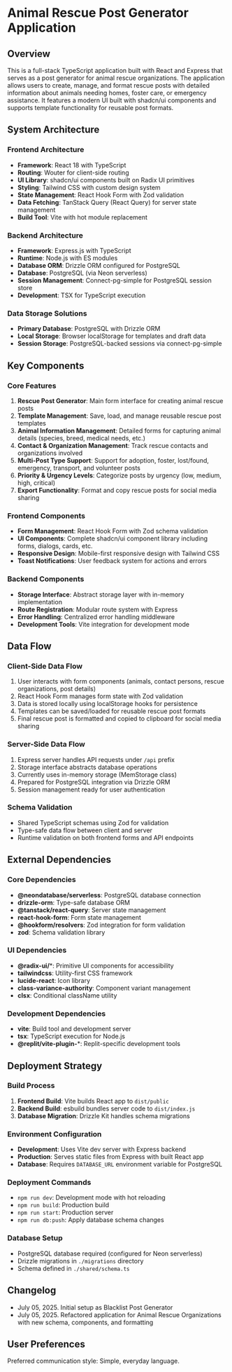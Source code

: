 # Animal Rescue Post Generator Application

## Overview

This is a full-stack TypeScript application built with React and Express that serves as a post generator for animal rescue organizations. The application allows users to create, manage, and format rescue posts with detailed information about animals needing homes, foster care, or emergency assistance. It features a modern UI built with shadcn/ui components and supports template functionality for reusable post formats.

## System Architecture

### Frontend Architecture
- **Framework**: React 18 with TypeScript
- **Routing**: Wouter for client-side routing
- **UI Library**: shadcn/ui components built on Radix UI primitives
- **Styling**: Tailwind CSS with custom design system
- **State Management**: React Hook Form with Zod validation
- **Data Fetching**: TanStack Query (React Query) for server state management
- **Build Tool**: Vite with hot module replacement

### Backend Architecture
- **Framework**: Express.js with TypeScript
- **Runtime**: Node.js with ES modules
- **Database ORM**: Drizzle ORM configured for PostgreSQL
- **Database**: PostgreSQL (via Neon serverless)
- **Session Management**: Connect-pg-simple for PostgreSQL session store
- **Development**: TSX for TypeScript execution

### Data Storage Solutions
- **Primary Database**: PostgreSQL with Drizzle ORM
- **Local Storage**: Browser localStorage for templates and draft data
- **Session Storage**: PostgreSQL-backed sessions via connect-pg-simple

## Key Components

### Core Features
1. **Rescue Post Generator**: Main form interface for creating animal rescue posts
2. **Template Management**: Save, load, and manage reusable rescue post templates
3. **Animal Information Management**: Detailed forms for capturing animal details (species, breed, medical needs, etc.)
4. **Contact & Organization Management**: Track rescue contacts and organizations involved
5. **Multi-Post Type Support**: Support for adoption, foster, lost/found, emergency, transport, and volunteer posts
6. **Priority & Urgency Levels**: Categorize posts by urgency (low, medium, high, critical)
7. **Export Functionality**: Format and copy rescue posts for social media sharing

### Frontend Components
- **Form Management**: React Hook Form with Zod schema validation
- **UI Components**: Complete shadcn/ui component library including forms, dialogs, cards, etc.
- **Responsive Design**: Mobile-first responsive design with Tailwind CSS
- **Toast Notifications**: User feedback system for actions and errors

### Backend Components
- **Storage Interface**: Abstract storage layer with in-memory implementation
- **Route Registration**: Modular route system with Express
- **Error Handling**: Centralized error handling middleware
- **Development Tools**: Vite integration for development mode

## Data Flow

### Client-Side Data Flow
1. User interacts with form components (animals, contact persons, rescue organizations, post details)
2. React Hook Form manages form state with Zod validation
3. Data is stored locally using localStorage hooks for persistence
4. Templates can be saved/loaded for reusable rescue post formats
5. Final rescue post is formatted and copied to clipboard for social media sharing

### Server-Side Data Flow
1. Express server handles API requests under `/api` prefix
2. Storage interface abstracts database operations
3. Currently uses in-memory storage (MemStorage class)
4. Prepared for PostgreSQL integration via Drizzle ORM
5. Session management ready for user authentication

### Schema Validation
- Shared TypeScript schemas using Zod for validation
- Type-safe data flow between client and server
- Runtime validation on both frontend forms and API endpoints

## External Dependencies

### Core Dependencies
- **@neondatabase/serverless**: PostgreSQL database connection
- **drizzle-orm**: Type-safe database ORM
- **@tanstack/react-query**: Server state management
- **react-hook-form**: Form state management
- **@hookform/resolvers**: Zod integration for form validation
- **zod**: Schema validation library

### UI Dependencies
- **@radix-ui/***: Primitive UI components for accessibility
- **tailwindcss**: Utility-first CSS framework
- **lucide-react**: Icon library
- **class-variance-authority**: Component variant management
- **clsx**: Conditional className utility

### Development Dependencies
- **vite**: Build tool and development server
- **tsx**: TypeScript execution for Node.js
- **@replit/vite-plugin-***: Replit-specific development tools

## Deployment Strategy

### Build Process
1. **Frontend Build**: Vite builds React app to `dist/public`
2. **Backend Build**: esbuild bundles server code to `dist/index.js`
3. **Database Migration**: Drizzle Kit handles schema migrations

### Environment Configuration
- **Development**: Uses Vite dev server with Express backend
- **Production**: Serves static files from Express with built React app
- **Database**: Requires `DATABASE_URL` environment variable for PostgreSQL

### Deployment Commands
- `npm run dev`: Development mode with hot reloading
- `npm run build`: Production build
- `npm run start`: Production server
- `npm run db:push`: Apply database schema changes

### Database Setup
- PostgreSQL database required (configured for Neon serverless)
- Drizzle migrations in `./migrations` directory
- Schema defined in `./shared/schema.ts`

## Changelog
- July 05, 2025. Initial setup as Blacklist Post Generator
- July 05, 2025. Refactored application for Animal Rescue Organizations with new schema, components, and formatting

## User Preferences

Preferred communication style: Simple, everyday language.